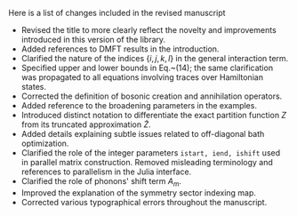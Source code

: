 Here is a list of changes included in the revised manuscript 

* Revised the title to more clearly reflect the novelty and improvements introduced in this version of the library.
* Added references to DMFT results in the introduction.
* Clarified the nature of the indices $\{i,j,k,l\}$ in the general interaction term. 
* Specified upper and lower bounds in Eq.~(14); the same clarification was propagated to all equations involving traces over Hamiltonian states.
* Corrected the definition of bosonic creation and annihilation operators.
* Added reference to the broadening parameters in the examples. 
* Introduced distinct notation to differentiate the exact partition function $Z$ from its truncated approximation $\tilde{Z}$.   
* Added details explaining subtle issues related to off-diagonal bath optimization.
* Clarified the role of the integer parameters `istart, iend, ishift` used in parallel matrix construction. Removed misleading terminology and references to parallelism in the Julia interface.
* Clarified the role of phonons' shift term $A_m$.
* Improved the explanation of the symmetry sector indexing map.  
* Corrected various typographical errors throughout the manuscript.
